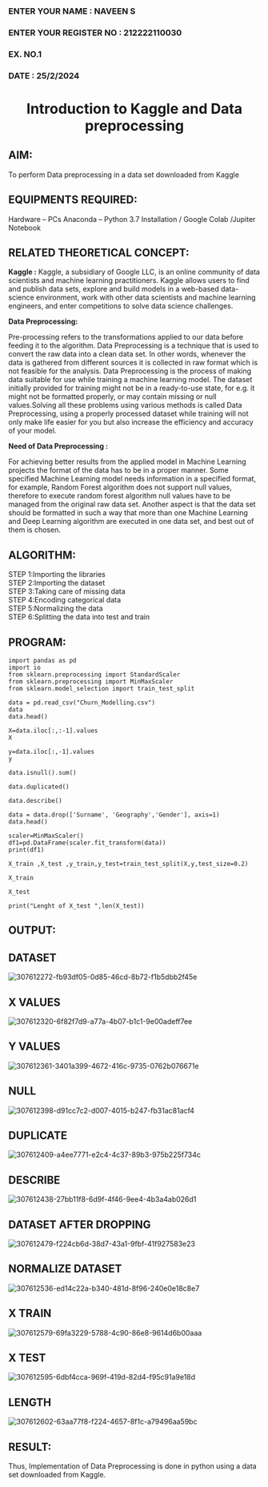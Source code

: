 ### ENTER YOUR NAME : NAVEEN S
### ENTER YOUR REGISTER NO : 212222110030
### EX. NO.1
### DATE : 25/2/2024
<H1 ALIGN =CENTER> Introduction to Kaggle and Data preprocessing</H1>

## AIM:

To perform Data preprocessing in a data set downloaded from Kaggle

## EQUIPMENTS REQUIRED:
Hardware – PCs
Anaconda – Python 3.7 Installation / Google Colab /Jupiter Notebook

## RELATED THEORETICAL CONCEPT:

**Kaggle :**
Kaggle, a subsidiary of Google LLC, is an online community of data scientists and machine learning practitioners. Kaggle allows users to find and publish data sets, explore and build models in a web-based data-science environment, work with other data scientists and machine learning engineers, and enter competitions to solve data science challenges.

**Data Preprocessing:**

Pre-processing refers to the transformations applied to our data before feeding it to the algorithm. Data Preprocessing is a technique that is used to convert the raw data into a clean data set. In other words, whenever the data is gathered from different sources it is collected in raw format which is not feasible for the analysis.
Data Preprocessing is the process of making data suitable for use while training a machine learning model. The dataset initially provided for training might not be in a ready-to-use state, for e.g. it might not be formatted properly, or may contain missing or null values.Solving all these problems using various methods is called Data Preprocessing, using a properly processed dataset while training will not only make life easier for you but also increase the efficiency and accuracy of your model.

**Need of Data Preprocessing :**

For achieving better results from the applied model in Machine Learning projects the format of the data has to be in a proper manner. Some specified Machine Learning model needs information in a specified format, for example, Random Forest algorithm does not support null values, therefore to execute random forest algorithm null values have to be managed from the original raw data set.
Another aspect is that the data set should be formatted in such a way that more than one Machine Learning and Deep Learning algorithm are executed in one data set, and best out of them is chosen.


## ALGORITHM:
STEP 1:Importing the libraries<BR>
STEP 2:Importing the dataset<BR>
STEP 3:Taking care of missing data<BR>
STEP 4:Encoding categorical data<BR>
STEP 5:Normalizing the data<BR>
STEP 6:Splitting the data into test and train<BR>

##  PROGRAM:
```
import pandas as pd
import io
from sklearn.preprocessing import StandardScaler
from sklearn.preprocessing import MinMaxScaler
from sklearn.model_selection import train_test_split

data = pd.read_csv("Churn_Modelling.csv")
data
data.head()

X=data.iloc[:,:-1].values
X

y=data.iloc[:,-1].values
y

data.isnull().sum()

data.duplicated()

data.describe()

data = data.drop(['Surname', 'Geography','Gender'], axis=1)
data.head()

scaler=MinMaxScaler()
df1=pd.DataFrame(scaler.fit_transform(data))
print(df1)

X_train ,X_test ,y_train,y_test=train_test_split(X,y,test_size=0.2)

X_train

X_test

print("Lenght of X_test ",len(X_test))

```


## OUTPUT:
## DATASET

![307612272-fb93df05-0d85-46cd-8b72-f1b5dbb2f45e](https://github.com/NaveenSivamalai/Ex-1-NN/assets/123792574/9adce84b-4797-4d34-b18d-da063e6c155c)

## X VALUES

![307612320-6f82f7d9-a77a-4b07-b1c1-9e00adeff7ee](https://github.com/NaveenSivamalai/Ex-1-NN/assets/123792574/ace117f3-050d-4190-bd13-78d6f07e5065)

## Y VALUES

![307612361-3401a399-4672-416c-9735-0762b076671e](https://github.com/NaveenSivamalai/Ex-1-NN/assets/123792574/1dd9bbfe-95cc-4df7-bff1-d283aded1ec0)

## NULL
![307612398-d91cc7c2-d007-4015-b247-fb31ac81acf4](https://github.com/NaveenSivamalai/Ex-1-NN/assets/123792574/2a09a528-a8d9-4bae-8ad1-b2e252d82361)


## DUPLICATE
![307612409-a4ee7771-e2c4-4c37-89b3-975b225f734c](https://github.com/NaveenSivamalai/Ex-1-NN/assets/123792574/b8d52611-ebfe-4e64-9189-0dc550554a71)


## DESCRIBE

![307612438-27bb11f8-6d9f-4f46-9ee4-4b3a4ab026d1](https://github.com/NaveenSivamalai/Ex-1-NN/assets/123792574/47fe1718-301d-4dd7-872b-f68d03de853b)

## DATASET AFTER DROPPING

![307612479-f224cb6d-38d7-43a1-9fbf-41f927583e23](https://github.com/NaveenSivamalai/Ex-1-NN/assets/123792574/4d7662ce-9006-467f-a517-c7e549381813)

## NORMALIZE DATASET

![307612536-ed14c22a-b340-481d-8f96-240e0e18c8e7](https://github.com/NaveenSivamalai/Ex-1-NN/assets/123792574/465a9a04-8f8f-4c50-b750-35b5649f0399)

## X TRAIN

![307612579-69fa3229-5788-4c90-86e8-9614d6b00aaa](https://github.com/NaveenSivamalai/Ex-1-NN/assets/123792574/ea257fde-01c3-45dc-bec5-a894859719e8)

## X TEST
![307612595-6dbf4cca-969f-419d-82d4-f95c91a9e18d](https://github.com/NaveenSivamalai/Ex-1-NN/assets/123792574/71f1e60d-94d0-4a6e-b105-7b01e3531c08)


## LENGTH
![307612602-63aa77f8-f224-4657-8f1c-a79496aa59bc](https://github.com/NaveenSivamalai/Ex-1-NN/assets/123792574/fea78484-58f6-4bfa-a511-e5989fef1689)




## RESULT:
Thus, Implementation of Data Preprocessing is done in python  using a data set downloaded from Kaggle.


